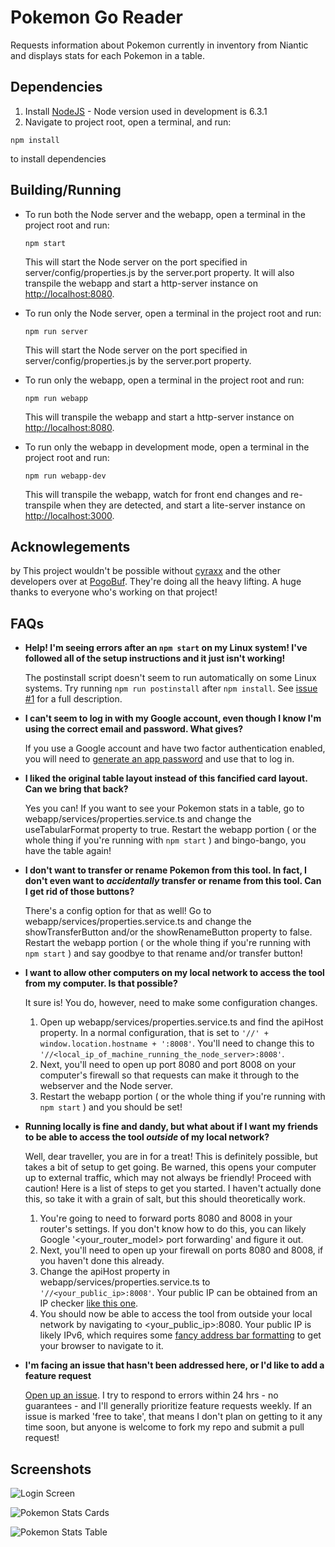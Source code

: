 Pokemon Go Reader
=================
Requests information about Pokemon currently in inventory from Niantic and displays stats for each Pokemon in a table.

Dependencies
------------
1. Install [NodeJS](https://nodejs.org/) - Node version used in development is 6.3.1
2. Navigate to project root, open a terminal, and run:

  `npm install` 

  to install dependencies

   
Building/Running
----------------
* To run both the Node server and the webapp, open a terminal in the project root and run:
  
  `npm start`

  This will start the Node server on the port specified in server/config/properties.js by the server.port property. It will also transpile the webapp and start a http-server instance on [http://localhost:8080](http://localhost:8080).

* To run only the Node server, open a terminal in the project root and run:

  `npm run server`

  This will start the Node server on the port specified in server/config/properties.js by the server.port property.

* To run only the webapp, open a terminal in the project root and run: 

  `npm run webapp`

  This will transpile the webapp and start a http-server instance on [http://localhost:8080](http://localhost:8080).

* To run only the webapp in development mode, open a terminal in the project root and run:

  `npm run webapp-dev`

  This will transpile the webapp, watch for front end changes and re-transpile when they are detected, and start a lite-server instance on [http://localhost:3000](http://localhost:3000).

Acknowlegements
---------------

 by 
This project wouldn't be possible without [cyraxx](https://github.com/cyraxx) and the other developers over at [PogoBuf](https://github.com/cyraxx/pogobuf). They're doing all the heavy lifting. A huge thanks to everyone who's working on that project!

FAQs
-----
* **Help! I'm seeing errors after an `npm start` on my Linux system! I've followed all of the setup instructions and it just isn't working!**

  The postinstall script doesn't seem to run automatically on some Linux systems. Try running `npm run postinstall` after `npm install`. See [issue #1](https://github.com/Eric-Carlton/PokemonGoReader/issues/1) for a full description.

* **I can't seem to log in with my Google account, even though I know I'm using the correct email and password. What gives?**

  If you use a Google account and have two factor authentication enabled, you will need to [generate an app password](https://security.google.com/settings/security/apppasswords) and use that to log in.

* **I liked the original table layout instead of this fancified card layout. Can we bring that back?**
  
    Yes you can! If you want to see your Pokemon stats in a table, go to webapp/services/properties.service.ts and change the useTabularFormat property to true. Restart the webapp portion ( or the whole thing if you're running with `npm start` ) and bingo-bango, you have the table again!

* **I don't want to transfer or rename Pokemon from this tool. In fact, I don't even want to *accidentally* transfer or rename from this tool. Can I get rid of those buttons?**

  There's a config option for that as well! Go to webapp/services/properties.service.ts and change the showTransferButton and/or the showRenameButton property to false. Restart the webapp portion ( or the whole thing if you're running with `npm start` ) and say goodbye to that rename and/or transfer button!

* **I want to allow other computers on my local network to access the tool from my computer. Is that possible?**
  
  It sure is! You do, however, need to make some configuration changes. 

  1. Open up webapp/services/properties.service.ts and find the apiHost property. In a normal configuration, that is set to `'//' + window.location.hostname + ':8008'`. You'll need to change this to `'//<local_ip_of_machine_running_the_node_server>:8008'`. 
  2. Next, you'll need to open up port 8080 and port 8008 on your computer's firewall so that requests can make it through to the webserver and the Node server. 
  3. Restart the webapp portion ( or the whole thing if you're running with `npm start` ) and you should be set!

* **Running locally is fine and dandy, but what about if I want my friends to be able to access the tool *outside* of my local network?**
  
  Well, dear traveller, you are in for a treat! This is definitely possible, but takes a bit of setup to get going. Be warned, this opens your computer up to external traffic, which may not always be friendly! Proceed with caution! Here is a list of steps to get you started. I haven't actually done this, so take it with a grain of salt, but this should theoretically work.

  1. You're going to need to forward ports 8080 and 8008 in your router's settings. If you don't know how to do this, you can likely Google '&lt;your_router_model&gt; port forwarding' and figure it out.
  2. Next, you'll need to open up your firewall on ports 8080 and 8008, if you haven't done this already. 
  3. Change the apiHost property in webapp/services/properties.service.ts to `'//<your_public_ip>:8008'`. Your public IP can be obtained from an IP checker [like this one](https://whatismyipaddress.com).
  4. You should now be able to access the tool from outside your local network by navigating to <your_public_ip>:8080. Your public IP is likely IPv6, which requires some [fancy address bar formatting](http://www.cyberciti.biz/faq/how-can-ipv6-address-used-with-webbrowser/) to get your browser to navigate to it. 

* **I'm facing an issue that hasn't been addressed here, or I'd like to add a feature request**

  [Open up an issue](https://github.com/Eric-Carlton/PokemonGoReader/issues). I try to respond to errors within 24 hrs - no guarantees - and I'll generally prioritize feature requests weekly. If an issue is marked 'free to take', that means I don't plan on getting to it any time soon, but anyone is welcome to fork my repo and submit a pull request!

Screenshots
-----------
![Login Screen](http://i.imgur.com/tCTIO5a.png "Login Screen")

![Pokemon Stats Cards](http://i.imgur.com/eRLGmxJ.png "Pokemon Stats Cards") 

![Pokemon Stats Table](http://i.imgur.com/YyHxywk.png "Pokemon Stats Table") 